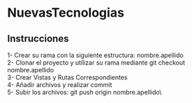 # NuevasTecnologias


## Instrucciones 

1- Crear su rama con la siguiente estructura: nombre.apellido\
2- Clonar el proyecto y utilizar su rama mediante git checkout nombre.apellido\
3- Crear Vistas y Rutas Correspondientes\
4- Añadir archivos y realizar commit\
5- Subir los archivos: git push origin nombre.apellido\
